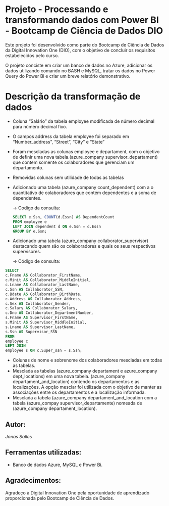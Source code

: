 # Projeto - Processando e transformando dados com Power BI  - Bootcamp de Ciência de Dados DIO

Este projeto foi desenvolvido como parte do Bootcamp de Ciência de Dados da Digital Innovation One (DIO), com o objetivo de concluir os requisitos estabelecidos pelo curso.

O projeto conciste em criar um banco de dados no Azure, adicionar os dados utilizando comando no BASH e MySQL, tratar os dados no Power Query do Power Bi e criar um breve relatório demonstrativo. 

# Descrição da transformação de dados

- Coluna “Salário” da tabela employee modificada de número decimal para número decimal fixo.
- O campos address da tabela employee foi separado em “Number_address”, “Street”, “City” e “State”
- Foram mescladas as colunas employee e departament, com o objetivo de definir uma nova tabela.(azure_company supervisor_departament) que contem somente os colaboradores que gerenciam um departamento.
- Removidas colunas sem utilidade de todas as tabelas
- Adicionado uma tabela (azure_company count_dependent) com a o quantitativo de colaboradores que contém dependentes e a soma de dependentes.
    
    → Codigo da consulta: 
    
    ```sql
    SELECT e.Ssn, COUNT(d.Essn) AS DependentCount
    FROM employee e
    LEFT JOIN dependent d ON e.Ssn = d.Essn
    GROUP BY e.Ssn;
    ```
    

- Adicionado uma tabela (azure_company collaborator_supervisor) destacando quem são os colaboradores e quais os seus respectivos supervisores.
    
    → Código de consulta:
    

```sql
SELECT
c.Fname AS Collaborator_FirstName,
c.Minit AS Collaborator_MiddleInitial,
c.Lname AS Collaborator_LastName,
c.Ssn AS Collaborator_SSN,
c.Bdate AS Collaborator_BirthDate,
c.Address AS Collaborator_Address,
c.Sex AS Collaborator_Gender,
c.Salary AS Collaborator_Salary,
c.Dno AS Collaborator_DepartmentNumber,
s.Fname AS Supervisor_FirstName,
s.Minit AS Supervisor_MiddleInitial,
s.Lname AS Supervisor_LastName,
s.Ssn AS Supervisor_SSN
FROM
employee c
LEFT JOIN
employee s ON c.Super_ssn = s.Ssn;
```

- Colunas de nome e sobrenome dos colaboradores mescladas em todas as tabelas.
- Mesclada as tabelas (azure_company departament e azure_company dept_locations) em uma nova tabela. (azure_company departament_and_location) contendo os departamentos e as localizações. A opção mesclar foi utilizada com o objetivo de manter as associações entre os departamentos e a localização informada.
- Mesclada a tabela (azure_company departament_and_location com a tabela (azure_compay supervisor_departamente) nomeada de (azure_company departament_location).




## Autor:
*Jonas Salles*

## Ferramentas utilizadas:
- Banco de dados Azure, MySQL e Power Bi.

## Agradecimentos:
Agradeço à Digital Innovation One pela oportunidade de aprendizado proporcionada pelo Bootcamp de Ciência de Dados.